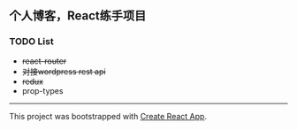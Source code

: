 
## 个人博客，React练手项目

### TODO List
- ~~react-router~~
- ~~对接wordpress rest api~~
- ~~redux~~
- prop-types


---
This project was bootstrapped with [Create React App](https://github.com/facebook/create-react-app).